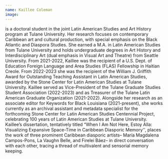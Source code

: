```yaml
---
name: Kaillee Coleman
image: 
---
```

is a doctoral student in the joint Latin American Studies and Art History program at Tulane University. Her research focuses on contemporary Caribbean art and cultural production, with special emphasis on the Black Atlantic and Diaspora Studies. She earned a M.A. in Latin American Studies from Tulane University and holds undergraduate degrees in Art History and Interdisciplinary Art (dual emphasis in Visual Art and Theatre) from Seattle University. From 2021-2022, Kaillee was the recipient of a U.S. Dept. of Education Foreign Language and Area Studies (FLAS) Fellowship in Haitian Creole. From 2022-2023 she was the recipient of the William J. Griffith Award for Outstanding Teaching Assistant in Latin American Studies, awarded by the Stone Center for Latin American Studies at Tulane University. Kaillee served as Vice-President of the Tulane Graduate Studies Student Association (2022-2023) and as Treasurer of the Tulane Latin American Graduate Organization (2021-2022). Alongside her research as an associate editor for Keywords for Black Louisiana (2021-present), she works currently as an archival assistant and metadata specialist for the forthcoming Stone Center for Latin American Studies Centennial Project, celebrating 100 years of Latin American Studies at Tulane University.  Kaillee’s dissertation, tentatively titled “When I Am Not Here, Estoy Alla: Visualizing Expansive Space-Time in Caribbean Diasporic Memory'', places the work of three prominent Caribbean diasporic artists– María Magdalena Campos-Pons, La Vaughn Belle, and Firelei Báez– in direct conversation with each other, tracing a thread of multivalent and sensorial memory keeping.